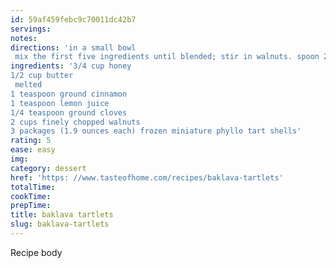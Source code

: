 ```yaml
---
id: 59af459febc9c70011dc42b7
servings:
notes:
directions: 'in a small bowl
 mix the first five ingredients until blended; stir in walnuts. spoon 2 teaspoons mixture into each tart shell. refrigerate until serving. yield:  45 tartlets.'
ingredients: '3/4 cup honey
1/2 cup butter
 melted
1 teaspoon ground cinnamon
1 teaspoon lemon juice
1/4 teaspoon ground cloves
2 cups finely chopped walnuts
3 packages (1.9 ounces each) frozen miniature phyllo tart shells'
rating: 5
ease: easy
img:
category: dessert
href: 'https: //www.tasteofhome.com/recipes/baklava-tartlets'
totalTime:
cookTime:
prepTime:
title: baklava tartlets
slug: baklava-tartlets
---
```

Recipe body